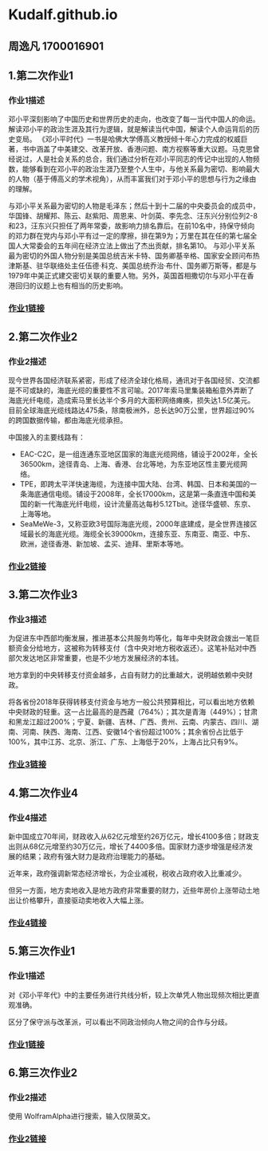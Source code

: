 # Kudalf.github.io

## 周逸凡 1700016901

## 1.第二次作业1

### 作业1描述

邓小平深刻影响了中国历史和世界历史的走向，也改变了每一当代中国人的命运。解读邓小平的政治生涯及其行为逻辑，就是解读当代中国，解读个人命运背后的历史变局。
《邓小平时代》一书是哈佛大学傅高义教授倾十年心力完成的权威巨著，书中涵盖了中美建交、改革开放、香港问题、南方视察等重大议题。马克思曾经说过，人是社会关系的总合，我们通过分析在邓小平同志的传记中出现的人物频数，能够看到在邓小平的政治生涯乃至整个人生中，与他关系最为密切、影响最大的人物（基于傅高义的学术视角），从而丰富我们对于邓小平的思想与行为之缘由的理解。

与邓小平关系最为密切的人物是毛泽东；然后十到十二届的中央委员会的成员中，华国锋、胡耀邦、陈云、赵紫阳、周恩来、叶剑英、李先念、汪东兴分别位列2-8和23，汪东兴只担任了两年常委，故影响力排名靠后。在前10名中，持保守倾向的邓力群在党内与邓小平有过一定的摩擦，排在第9为；万里在其在任的第七届全国人大常委会的五年间在经济立法上做出了杰出贡献，排名第10。
与邓小平关系最为密切的外国人物分别是美国总统吉米卡特、国务卿基辛格、国家安全顾问布热津斯基、驻华联络处主任伍德·科克、美国总统乔治·布什、国务卿万斯等，都是与1979年中美正式建交密切关联的重要人物。另外，英国首相撒切尔与邓小平在香港回归的议题上也有相当的历史影响。


### [作业1链接][1]


## 2.第二次作业2

### 作业2描述

现今世界各国经济联系紧密，形成了经济全球化格局，通讯对于各国经贸、交流都是不可或缺的，海底光缆的重要性不言可喻。2017年索马里集装箱船意外弄断了海底光纤电缆，造成索马里长达半个多月的大面积网络瘫痪，损失达1.5亿美元。目前全球海底光缆线路达475条，除南极洲外，总长达90万公里，世界超过90%的跨国数据传输，都由海底光缆承担。

中国接入的主要线路有：
* EAC-C2C，是一组连通东亚地区国家的海底光缆网络，铺设于2002年，全长36500km，途径青岛、上海、香港、台北等地，为东亚地区性主要光缆网络。
* TPE，即跨太平洋快速海缆，为连接中国大陆、台湾、韩国、日本和美国的一条海底通信电缆。铺设于2008年，全长17000km，这是第一条直连中国和美国的新一代海底光纤电缆，设计流量高达每秒5.12Tbit。途径华盛顿、东京、上海等地。
* SeaMeWe-3，又称亚欧3号国际海底光缆，2000年底建成，是全世界连接区域最长的海底光缆。海缆全长39000km，连接东亚、东南亚、南亚、中东、欧洲，途径香港、新加坡、孟买、迪拜、里斯本等地。



### [作业2链接][2]


## 3.第二次作业3

### 作业3描述

为促进东中西部均衡发展，推进基本公共服务均等化，每年中央财政会拨出一笔巨额资金分给地方，这被称为转移支付（含中央对地方税收返还）。这笔补贴对中西部欠发达地区非常重要，也是不少地方发展经济的本钱。

地方拿到的中央转移支付资金越多，占自有财力的比重越大，说明越依赖中央财政。

将各省份2018年获得转移支付资金与地方一般公共预算相比，可以看出地方依赖中央财政的轻重。这一占比最高的是西藏（764%）；其次是青海（449%）；甘肃和黑龙江超过200%；宁夏、新疆、吉林、广西、贵州、云南、内蒙古、四川、湖南、河南、陕西、海南、江西、安徽14个省份超过100%；其余省份占比低于100%，其中江苏、北京、浙江、广东、上海低于20%，上海占比只有9%。



### [作业3链接][3]

## 4.第二次作业4

### 作业4描述

新中国成立70年间，财政收入从62亿元增至约26万亿元，增长4100多倍；财政支出则从68亿元增至约30万亿元，增长了4400多倍。国家财力逐步增强是经济发展的结果；政府有强大财力是政府治理能力的基础。

近年来，政府强调新常态经济增长，为企业减税，税收占政府收入比重减少。

但另一方面，地方卖地收入是地方政府非常重要的财力，近些年房价上涨带动土地出让价格攀升，直接驱动卖地收入大幅上涨。


### [作业4链接][4]


## 5.第三次作业1

### 作业1描述

对《邓小平年代》中的主要任务进行共线分析，较上次单凭人物出现频次相比更直观准确。

区分了保守派与改革派，可以看出不同政治倾向人物之间的合作与分歧。


### [作业1链接][5]

## 6.第三次作业2

### 作业2描述

使用 WolframAlpha进行搜索，输入仅限英文。


### [作业2链接][6]



[1]: https://kudalf.github.io/dengxiaoping.html
[2]: https://kudalf.github.io/cable.html
[3]: https://kudalf.github.io/地方对中央财政依赖度地图_map.html
[4]: https://kudalf.github.io/blhx.html
[5]: https://kudalf.github.io/%E5%85%B3%E7%B3%BB%E5%9B%BE-%E5%88%86%E7%B1%BB-%E9%82%93%E5%B0%8F%E5%B9%B3%E6%97%B6%E4%BB%A3.html
[6]: https://kudalf.github.io/bootstrap_search_engine.html
